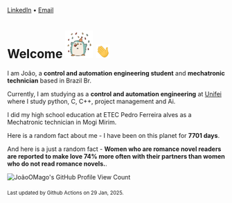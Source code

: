 [LinkedIn](https://www.linkedin.com/in/joão-pedro-gozzoli-b95641301/) &bull;
[Email](joaopedrogozzoli@gmail.com)

# Welcome <img src="happy.gif" height="64px" /> <img src="wave.gif" height="32px" />

I am João, a  **control and automation engineering student** and **mechatronic technician** based in Brazil Br.

Currently, I am studying as a **control and automation engineering** at [Unifei](https://unifei.edu.br) where I study python, C, C++, project management and Ai.

I did my high school education at ETEC Pedro Ferreira alves as a Mechatronic technician in Mogi Mirim.

Here is a random fact about me - I have been on this planet for **7701 days**.

And here is a just a random fact -  **Women who are romance novel readers are reported to make love 74% more often with their partners than women who do not read romance novels.**.

![JoãoOMago's GitHub Profile View Count](https://komarev.com/ghpvc/?username=JoaoOMago)

<sub>Last updated by Github Actions on 29 Jan, 2025.</sub>
